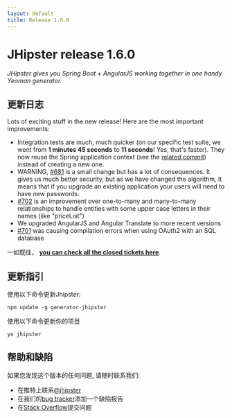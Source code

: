 ```yaml
---
layout: default
title: Release 1.6.0
---
```


JHipster release 1.6.0
==================

*JHipster gives you Spring Boot + AngularJS working together in one handy Yeoman generator.*

更新日志
----------

Lots of exciting stuff in the new release! Here are the most important improvements:

- Integration tests are much, much quicker (on our specific test suite, we went from __1 minutes 45 seconds__ to __11 seconds__! Yes, that's faster). They now reuse the Spring application context (see the [related commit](https://github.com/jhipster/generator-jhipster/commit/c825bf0ec6a05bffa1925fff9d2208d0cb4c13bc)) instead of creating a new one.
- WARNING, [#681](https://github.com/jhipster/generator-jhipster/issues/681) is a small change but has a lot of consequences. It gives us much better security, but as we have changed the algorithm, it means that if you upgrade an existing application your users will need to have new passwords.
- [#702](https://github.com/jhipster/generator-jhipster/issues/702) is an improvement over one-to-many and many-to-many relationships to handle entities with some upper case letters in their names (like "priceList")
- We upgraded AngularJS and Angular Translate to more recent versions
- [#701](https://github.com/jhipster/generator-jhipster/issues/701) was causing compilation errors when using OAuth2 with an SQL database

一如既往， __[you can check all the closed tickets here](https://github.com/jhipster/generator-jhipster/issues?q=milestone%3A1.6.0+is%3Aclosed)__.

更新指引
------------

使用以下命令更新Jhipster:

```
npm update -g generator-jhipster
```

使用以下命令更新你的项目

```
yo jhipster
```

帮助和缺陷
--------------

如果您发现这个版本的任何问题, 请随时联系我们:

- 在推特上联系[@jhipster](https://twitter.com/jhipster)
- 在我们的[bug tracker](https://github.com/jhipster/generator-jhipster/issues?state=open)添加一个缺陷报告
- 在[Stack Overflow](http://stackoverflow.com/tags/jhipster/info)提交问题
